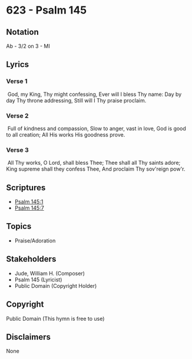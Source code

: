 # 623 - Psalm 145

## Notation

Ab - 3/2 on 3 - MI

## Lyrics

### Verse 1

 God, my King, Thy might confessing, Ever will I bless Thy name: Day by day Thy throne addressing, Still will I Thy praise proclaim.

### Verse 2

 Full of kindness and compassion, Slow to anger, vast in love, God is good to all creation; All His works His goodness prove.

### Verse 3

 All Thy works, O Lord, shall bless Thee; Thee shall all Thy saints adore; King supreme shall they confess Thee, And proclaim Thy sov'reign pow'r.


## Scriptures

- [Psalm 145:1](https://www.biblegateway.com/passage/?search=Psalm%20145%3A1)
- [Psalm 145:7](https://www.biblegateway.com/passage/?search=Psalm%20145%3A7)

## Topics

- Praise/Adoration

## Stakeholders

- Jude, William H. (Composer)
- Psalm 145 (Lyricist)
- Public Domain (Copyright Holder)

## Copyright

Public Domain
(This hymn is free to use)

## Disclaimers

None

